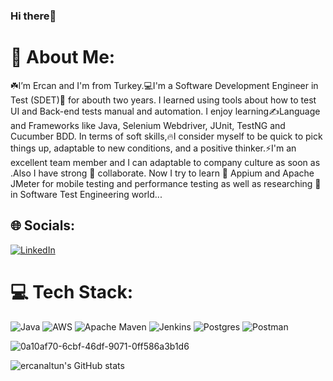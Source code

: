 ### Hi there👋 
   
	
# 💫 About Me:
☘️I’m Ercan and I'm from Turkey.💻I'm a Software Development Engineer in Test (SDET)🔭 for abouth two years. I learned using tools about how to test UI and Back-end tests manual and automation. I enjoy learning✍️Language and Frameworks like Java, Selenium Webdriver, JUnit, TestNG and Cucumber BDD. In terms of soft skills,🔥I consider myself to be quick to pick things up, adaptable to new conditions, and a positive thinker.⚡I'm an excellent team member and I can adaptable to company culture as soon as .Also I have strong 💪 collaborate. Now I try to learn 🌱 Appium and Apache JMeter for mobile testing and performance testing as well as researching 🤔 in Software Test Engineering world...

## 🌐 Socials:
[![LinkedIn](https://img.shields.io/badge/LinkedIn-%230077B5.svg?logo=linkedin&logoColor=white)](https://www.linkedin.com/in/ercanaltun)

# 💻 Tech Stack:
![Java](https://img.shields.io/badge/java-%23ED8B00.svg?style=for-the-badge&logo=java&logoColor=white) ![AWS](https://img.shields.io/badge/AWS-%23FF9900.svg?style=for-the-badge&logo=amazon-aws&logoColor=white) ![Apache Maven](https://img.shields.io/badge/Apache%20Maven-C71A36?style=for-the-badge&logo=Apache%20Maven&logoColor=white) ![Jenkins](https://img.shields.io/badge/jenkins-%232C5263.svg?style=for-the-badge&logo=jenkins&logoColor=white) ![Postgres](https://img.shields.io/badge/postgres-%23316192.svg?style=for-the-badge&logo=postgresql&logoColor=white) ![Postman](https://img.shields.io/badge/Postman-FF6C37?style=for-the-badge&logo=postman&logoColor=white)




![0a10af70-6cbf-46df-9071-0ff586a3b1d6](https://user-images.githubusercontent.com/110672975/236626794-2e4c6a28-cfd5-4ebc-be87-6caeee1938fb.gif)


![ercanaltun's GitHub stats](https://github-readme-stats.vercel.app/api?username=anuraghazra&show_icons=true&theme=radical)




<!-- Proudly created with GPRM ( https://gprm.itsvg.in ) -->	




	
	

